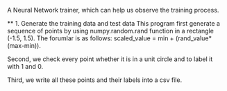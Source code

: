 A Neural Network trainer, which can help us observe the training process.

** 1. Generate the training data and test data
This program first generate a sequence of points by using numpy.random.rand function in a rectangle (-1.5, 1.5). The forumlar is as follows:
scaled_value = min + (rand_value*(max-min)).

Second, we check every point whether it is in a unit circle and to label it with 1 and 0.

Third, we write all these points and their labels into a csv file.

